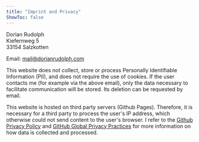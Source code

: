 ```yaml
---
title: "Imprint and Privacy"
ShowToc: false
---
```


Dorian Rudolph  
Kiefernweg 5  
33154 Salzkotten

Email: mail@dorianrudolph.com

This website does not collect, store or process Personally Identifiable Information (PII), and does not require the use of cookies.
If the user contacts me (for example via the above email), only the data necessary to facilitate communication will be stored.
Its deletion can be requested by email.

This website is hosted on third party servers (Github Pages).
Therefore, it is necessary for a third party to process the user's IP address, which otherwise could not send content to the user's browser.
I refer to the [Github Privacy Policy](https://help.github.com/articles/github-privacy-policy/) and [GitHub Global Privacy Practices](https://help.github.com/articles/global-privacy-practices/) for more information on how data is collected and processed.